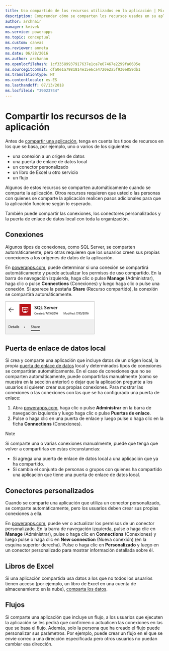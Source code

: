 ```yaml
---
title: Uso compartido de los recursos utilizados en la aplicación | Microsoft Docs
description: Comprender cómo se comparten los recursos usados en su aplicación cuando se comparte una aplicación
author: archnair
manager: kvivek
ms.service: powerapps
ms.topic: conceptual
ms.custom: canvas
ms.reviewer: anneta
ms.date: 06/28/2016
ms.author: archanan
ms.openlocfilehash: 1cf33589937917637e1ca7e67467e2299fa6605e
ms.sourcegitcommit: dfa0e1a7981814e15e6ca4720e2a5f930e859db1
ms.translationtype: HT
ms.contentlocale: es-ES
ms.lasthandoff: 07/13/2018
ms.locfileid: "39023744"
---
```

# <a name="share-app-resources"></a>Compartir los recursos de la aplicación
Antes de [compartir una aplicación](share-app.md), tenga en cuenta los tipos de recursos en los que se basa, por ejemplo, uno o varios de los siguientes:

* una conexión a un origen de datos
* una puerta de enlace de datos local
* un conector personalizado
* un libro de Excel u otro servicio
* un flujo

Algunos de estos recursos se comparten automáticamente cuando se comparte la aplicación. Otros recursos requieren que usted o las personas con quienes se comparte la aplicación realicen pasos adicionales para que la aplicación funcione según lo esperado.

También puede compartir las conexiones, los conectores personalizados y la puerta de enlace de datos local con toda la organización.

## <a name="connections"></a>Conexiones
Algunos tipos de conexiones, como SQL Server, se comparten automáticamente, pero otras requieren que los usuarios creen sus propias conexiones a los orígenes de datos de la aplicación.

En [powerapps.com](https://web.powerapps.com), puede determinar si una conexión se compartirá automáticamente y puede actualizar los permisos de uso compartido. En la barra de navegación izquierda, haga clic o pulse **Manage** (Administrar), haga clic o pulse **Connections** (Conexiones) y luego haga clic o pulse una conexión. Si aparece la pestaña **Share** (Recurso compartido), la conexión se compartirá automáticamente.

  ![Pestaña de recurso compartido de la página de detalles de la conexión](./media/share-app-resources/shared-connections.png)

## <a name="on-premises-data-gateways"></a>Puerta de enlace de datos local
Si crea y comparte una aplicación que incluye datos de un origen local, la propia [puerta de enlace de datos](gateway-management.md) local y determinados tipos de conexiones se compartirán automáticamente. En el caso de conexiones que no se comparten automáticamente, puede compartirlas manualmente (como se muestra en la sección anterior) o dejar que la aplicación pregunte a los usuarios si quieren crear sus propias conexiones. Para mostrar las conexiones o las conexiones con las que se ha configurado una puerta de enlace:

1. Abra [powerapps.com](https://web.powerapps.com), haga clic o pulse **Administrar** en la barra de navegación izquierda y luego haga clic o pulse **Puertas de enlace**.
2. Pulse o haga clic en una puerta de enlace y luego pulse o haga clic en la ficha **Connections** (Conexiones).

> [!NOTE]
> Si comparte una o varias conexiones manualmente, puede que tenga que volver a compartirlas en estas circunstancias:

* Si agrega una puerta de enlace de datos local a una aplicación que ya ha compartido.
* Si cambia el conjunto de personas o grupos con quienes ha compartido una aplicación que tiene una puerta de enlace de datos local.

## <a name="custom-connectors"></a>Conectores personalizados
Cuando se comparte una aplicación que utiliza un conector personalizado, se comparte automáticamente, pero los usuarios deben crear sus propias conexiones a ella.

En [powerapps.com](https://web.powerapps.com), puede ver o actualizar los permisos de un conector personalizado. En la barra de navegación izquierda, pulse o haga clic en **Manage** (Administrar), pulse o haga clic en **Connections** (Conexiones) y luego pulse o haga clic en **New connection** (Nueva conexión) (en la esquina superior derecha). Pulse o haga clic en **Personalizado** y luego en un conector personalizado para mostrar información detallada sobre él.

## <a name="excel-workbooks"></a>Libros de Excel
Si una aplicación compartida usa datos a los que no todos los usuarios tienen acceso (por ejemplo, un libro de Excel en una cuenta de almacenamiento en la nube), [comparta los datos](share-app-data.md).

## <a name="flows"></a>Flujos
Si comparte una aplicación que incluye un flujo, a los usuarios que ejecuten la aplicación se les pedirá que confirmen o actualicen las conexiones en las que se basa el flujo. Además, solo la persona que ha creado el flujo puede personalizar sus parámetros. Por ejemplo, puede crear un flujo en el que se envíe correo a una dirección especificada pero otros usuarios no puedan cambiar esa dirección.

